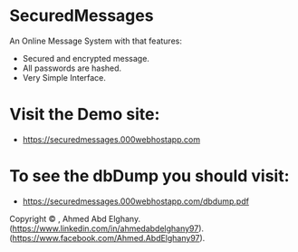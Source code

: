 # SecuredMessages
An Online Message System with that features:
* Secured and encrypted message.
* All passwords are hashed.
* Very Simple Interface.

# Visit the Demo site:
* https://securedmessages.000webhostapp.com

# To see the dbDump you should visit:
* https://securedmessages.000webhostapp.com/dbdump.pdf

Copyright © , Ahmed Abd Elghany. 
(https://www.linkedin.com/in/ahmedabdelghany97).
(https://www.facebook.com/Ahmed.AbdElghany97).
